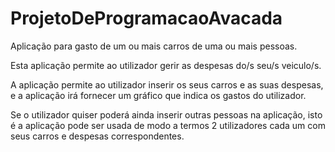 # ProjetoDeProgramacaoAvacada

Aplicação para gasto de um ou mais carros de uma ou mais pessoas.

Esta aplicação permite ao utilizador gerir as despesas do/s seu/s veiculo/s.

A aplicação permite ao utilizador inserir os seus carros e as suas despesas, e a aplicação irá fornecer um gráfico que indica os gastos do utilizador.

Se o utilizador quiser poderá ainda inserir outras pessoas na aplicação, isto é a aplicação pode ser usada de modo a termos 2 utilizadores cada um com seus carros e despesas correspondentes.
